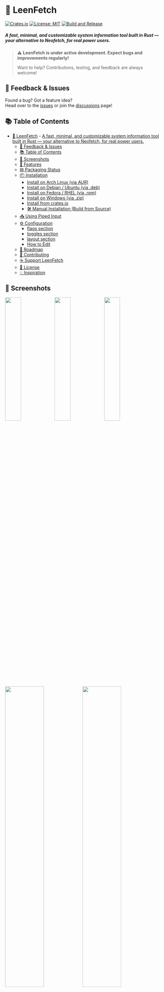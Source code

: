 # 🧠 LeenFetch

[![Crates.io](https://img.shields.io/crates/v/leenfetch)](https://crates.io/crates/leenfetch)
[![License: MIT](https://img.shields.io/badge/License-MIT-blue.svg)](LICENSE)
[![Build and Release](https://github.com/drunkleen/leenfetch/actions/workflows/release.yml/badge.svg)](https://github.com/drunkleen/leenfetch/actions/workflows/release.yml)



<!-- > 🌐 Available in: [English](#) | [فارسی](./readme/README-fa.md) | [Русский](./readme/README-ru.md) | [中文](./readme/README-zh.md)
**** -->


##### A fast, minimal, and customizable system information tool built in Rust — your alternative to Neofetch, for real power users.


> ⚠️ **LeenFetch is under active development. Expect bugs and improvements regularly!**
>
> Want to help? Contributions, testing, and feedback are always welcome!



## 💬 Feedback & Issues

Found a bug? Got a feature idea?  
Head over to the [issues](https://github.com/drunkleen/leenfetch/issues) or join the [discussions](https://github.com/drunkleen/leenfetch/discussions) page!


## 📚 Table of Contents

- [🧠 LeenFetch](#-leenfetch)
        - [A fast, minimal, and customizable system information tool built in Rust — your alternative to Neofetch, for real power users.](#a-fast-minimal-and-customizable-system-information-tool-built-in-rust--your-alternative-to-neofetch-for-real-power-users)
  - [💬 Feedback \& Issues](#-feedback--issues)
  - [📚 Table of Contents](#-table-of-contents)
  - [📸 Screenshots](#-screenshots)
  - [🚀 Features](#-features)
  - [▨ Packaging Status](#-packaging-status)
  - [📦 Installation](#-installation)
    - [Install on Arch Linux (via AUR)](#install-on-arch-linux-via-aur)
    - [Install on Debian / Ubuntu (via .deb)](#install-on-debian--ubuntu-via-deb)
    - [Install on Fedora / RHEL (via .rpm)](#install-on-fedora--rhel-via-rpm)
    - [Install on Windows (via .zip)](#install-on-windows-via-zip)
    - [Install from crates.io](#install-from-cratesio)
    - [🛠️ Manual Installation (Build from Source)](#️-manual-installation-build-from-source)
  - [📥 Using Piped Input](#-using-piped-input)
  - [⚙️ Configuration](#️-configuration)
    - [flags section](#flags-section)
    - [toggles section](#toggles-section)
    - [layout section](#layout-section)
    - [How to Edit](#how-to-edit)
  - [🎯 Roadmap](#-roadmap)
  - [🤝 Contributing](#-contributing)
  - [☕ Support LeenFetch](#-support-leenfetch)
  - [📄 License](#-license)
  - [💡 Inspiration](#-inspiration)


## 📸 Screenshots

<img src="./assets/TokyoNight.png" width="32%" /><img src="./assets/SandStorm.png" width="32%" /><img src="./assets/Aura.png" width="32%" />

<img src="./assets/debian.jpg" width="50%" /><img src="./assets/windows.jpg" width="50%" />
<!-- <img src="./assets/ubuntu.jpg" width="50%" /><img src="./assets/windows10.jpg" width="50%" /> -->
<img src="./assets/cowsay.jpg" width="50%" /><img src="./assets/custom.jpg" width="50%" />


## 🚀 Features

- ⚡ Blazing fast startup thanks to Rust
- 🎨 Customizable output layout with colorized terminal output
- 🧩 Modular design — enable or disable components via config
- 💾 Smart defaults but easily extendable
- 📦 Detects installed packages, shell, GPU, DE/WM, and more
- 🖼️ Custom ASCII art support and override via config
- 🎨 Supports theme-based color profiles (`ascii_colors=distro`, etc.)
- 🔌 Simple config files: `~/.config/leenfetch/*`
- 🧵 Accepts piped ASCII input — use `fortune | cowsay | leenfetch` for dynamic text logos


## ▨ Packaging Status

[![Repository status](https://repology.org/badge/vertical-allrepos/leenfetch.svg)](https://repology.org/project/leenfetch/versions)


## 📦 Installation


### Install on Arch Linux (via AUR)

If you're on Arch Linux or an Arch-based distribution (like Manjaro), you can install LeenFetch from the AUR using an AUR helper like [`yay`](https://github.com/Jguer/yay):

```bash
yay -S leenfetch
```
or

```bash
git clone https://aur.archlinux.org/leenfetch.git
cd leenfetch
makepkg -si
```



### Install on Debian / Ubuntu (via .deb)

If you're on Debian, Ubuntu, or a Debian-based distribution, you can download and install the `.deb` package from the [GitHub Releases](https://github.com/drunkleen/leenfetch/releases):

- AMD64 (x86_64)
```bash
wget https://github.com/drunkleen/leenfetch/releases/download/v0.2.1/leenfetch-v0.2.1-debian-x86_64.deb
sudo dpkg -i leenfetch-*.deb
```


- AArch64 (ARM64)
```bash
wget https://github.com/drunkleen/leenfetch/releases/download/v0.2.1/leenfetch-v0.2.1-debian-aarch64.deb
sudo dpkg -i leenfetch-*.deb
```

---

### Install on Fedora / RHEL (via .rpm)

If you're using Fedora, RHEL, or another RPM-based distro, you can install LeenFetch using the `.rpm` file from [GitHub Releases](https://github.com/drunkleen/leenfetch/releases):

- AMD64 (x86_64)
```bash
wget https://github.com/drunkleen/leenfetch/releases/download/v0.2.1/leenfetch-v0.2.1-REHL-x86_64.rpm
sudo rpm -i leenfetch-*.rpm
```

---

### Install on Windows (via .zip)

If you're on Windows, download the latest `.zip` from the [GitHub Releases](https://github.com/drunkleen/leenfetch/releases):

powershell:

- AMD64 (x86_64)
```powershell
Invoke-WebRequest -Uri "https://github.com/drunkleen/leenfetch/releases/download/v0.2.1/leenfetch-v0.2.1-windows-x86_64.zip" -OutFile "leenfetch-win.zip"
Expand-Archive .\leenfetch-win.zip -DestinationPath .

.\leenfetch-v0.2.1-windows-x86_64.exe
```

> Make sure you're in the same directory as `leenfetch.exe` when running the command.

---

### Install from crates.io

Make sure you have [Rust & Cargo](https://rustup.rs/) installed:

```bash
cargo install leenfetch
````

After that, just run:

```bash
leenfetch
```

If you hit issues with `PATH`, try adding `~/.cargo/bin` to your shell:

```bash
export PATH="$HOME/.cargo/bin:$PATH"
```

---

### 🛠️ Manual Installation (Build from Source)

```bash
git clone https://github.com/drunkleen/leenfetch.git
cd leenfetch
cargo build --release
```

Add to PATH:

```bash
cp target/release/leenfetch ~/.local/bin/
```

Then run:

```bash
leenfetch
```

---

## 📥 Using Piped Input

LeenFetch can accept piped input to use as the ASCII logo.

This allows you to create dynamic, fun logos on the fly using other command-line tools.

**Examples:**

```bash
echo "Rustacean" | leenfetch
```

```bash
fortune | cowsay | leenfetch
```

LeenFetch will detect piped input via `stdin` and render the ASCII art above your system information.

If no piped input is provided, it will fall back to your configured or auto-detected ASCII art.


---

## ⚙️ Configuration

On first run, LeenFetch writes a single `config.jsonc` file to your configuration directory:

```bash
# Linux
~/.config/leenfetch/config.jsonc

# Windows
C:\Users\<username>\AppData\Roaming\leenfetch\config.jsonc
```

The file uses JSON with comments (JSONC), so you can keep inline explanations next to your settings. It combines the previous trio of files into three sections:

- `flags` — Controls display and formatting options for each block.
- `toggles` — Controls which information blocks are shown or hidden.
- `layout` — Controls the order and labels of blocks in the output.

### flags section

The `flags` object lets you fine-tune how each block of information is displayed. Pick ASCII art, choose units, and decide how detailed each line should be.

> If input is piped into `leenfetch`, the ASCII logo from `ascii_distro` or `custom_ascii_path` is ignored and the piped content is used instead.

```jsonc
{
  "flags": {
    // Select which distribution's ASCII art to display at the top.
    "ascii_distro": "auto",
    // How to show battery info: "off", "bar", "infobar", or "barinfo".
    "battery_display": "barinfo",
    // Include shell version in the output.
    "shell_version": true
  }
}
```

### toggles section

The `toggles` object controls which blocks of information are shown in the output. Set each option to `true` to show that block, or `false` to hide it.

```jsonc
{
  "toggles": {
    "show_titles": true,
    "show_gpu": true,
    "show_song": false
  }
}
```

### layout section

The `layout` array controls the order and labels of each block in the output. Each entry is a JSON object with a `label` and the `field` to display.

```jsonc
{
  "layout": [
    { "label": "Titles", "field": "titles" },
    { "label": "Distro", "field": "distro" },
    { "label": "", "field": "colors" }
  ]
}
```

Rearrange, duplicate, or remove entries to customize your output.

---

### How to Edit

- Open `config.jsonc` in your favorite text editor.
- Read the inline comments for a full explanation of every option.
- Change values as you like, save, and re-run `leenfetch` to see your changes.

For advanced details, see the comments in `config.jsonc` or check the [wiki](https://github.com/drunkleen/leenfetch/wiki) (if available).

## 🎯 Roadmap

| Feature                     | Status        |
| --------------------------- | ------------- |
| Base module system          | ✅ Done       |
| Config file loader          | ✅ Done       |
| Custom layout tags          | ✅ Done       |
| GPU/CPU/Mem/DE/WM detection | ✅ Done       |
| Linux support               | ✅ Done       |
| Windows support             | ✅ Done       |
| CLI override options        | 🔁 Basic      |
| ASCII art & theming         | 🔁 Basic      |
| Multi-Threading             | 🔄 Planned    |
| macOS support               | 🔄 Planned    |
| OpenBSD support             | 🔄 Planned    |
| Plugin/module system        | ❓ Maybe      |
| Fetch info over SSH         | ❓ Maybe      |

---

## 🤝 Contributing

1. Fork the repo
2. Create your branch (`git checkout -b feature/my-feature`)
3. Commit your changes (`git commit -m 'feat: add my feature'`)
4. Push to the branch (`git push origin feature/my-feature`)
5. Create a Pull Request

We welcome clean PRs and documented modules! ✨

---

## ☕ Support LeenFetch

If you have found LeenFetch valuable and would like to contribute to its ongoing development, your support is greatly
appreciated. You can show your appreciation by making a donation
through [PayPal](https://www.paypal.com/paypalme/RDarvishifar) or any of the following cryptocurrency networks:

- **Bitcoin (BTC):** `bc1qsmvxpn79g6wkel3w67k37r9nvzm5jnggeltxl6`
- **ETH/BNB/MATIC (ERC20, BEP20):** `0x8613aD01910d17Bc922D95cf16Dc233B92cd32d6`
- **USDT/TRON (TRC20):** `TGNru3vuDfPh5zBJ31DKzcVVvFgfMK9J48`
- **Dogecoin (DOGE):** `D8U25FjxdxdQ7pEH37cMSw8HXBdY1qZ7n3`

Your generous contribution ensures the continued improvement and maintenance of LeenFetch. ❤️

Thank you for supporting the project! 🙏

---

## 📄 License

[MIT](./LICENSE) License © [DrunkLeen](https://github.com/drunkleen)

---

## 💡 Inspiration

* [Neofetch](https://github.com/dylanaraps/neofetch)
* [Fastfetch](https://github.com/fastfetch-cli/fastfetch)
* [Rust](https://www.rust-lang.org/) — the foundation of LeenFetch
